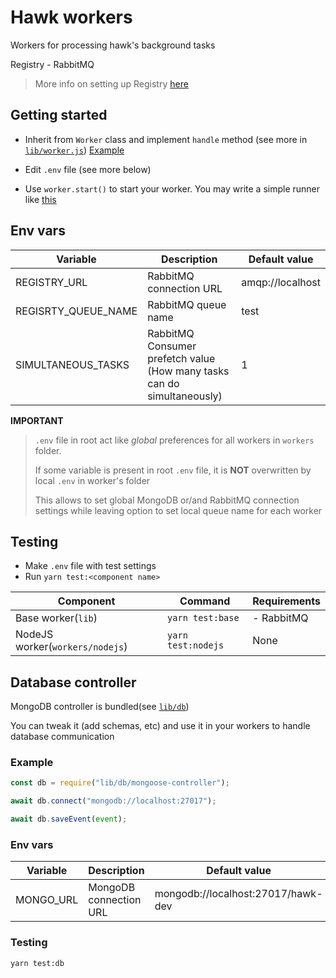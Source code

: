 # Hawk workers

Workers for processing hawk's background tasks

Registry - RabbitMQ

> More info on setting up Registry [here](https://github.com/codex-team/hawk.registry)

## Getting started

- Inherit from `Worker` class and implement `handle` method (see more in [`lib/worker.js`](lib/worker.js)) [Example](workers/nodejs/index.js)

- Edit `.env` file (see more below)

- Use `worker.start()` to start your worker. You may write a simple runner like [this](workers/nodejs/runner.js)

## Env vars

| Variable            | Description                                                             | Default value    |
| ------------------- | ----------------------------------------------------------------------- | ---------------- |
| REGISTRY_URL        | RabbitMQ connection URL                                                 | amqp://localhost |
| REGISRTY_QUEUE_NAME | RabbitMQ queue name                                                     | test             |
| SIMULTANEOUS_TASKS  | RabbitMQ Consumer prefetch value (How many tasks can do simultaneously) | 1                |

**IMPORTANT**

> `.env` file in root act like _global_ preferences for all workers in `workers` folder.
>
> If some variable is present in root `.env` file, it is **NOT** overwritten by local `.env` in worker's folder
>
> This allows to set global MongoDB or/and RabbitMQ connection settings while leaving option to set local queue name for each worker

## Testing

- Make `.env` file with test settings
- Run `yarn test:<component name>`

| Component                       | Command            | Requirements |
| ------------------------------- | ------------------ | ------------ |
| Base worker(`lib`)              | `yarn test:base`   | - RabbitMQ   |
| NodeJS worker(`workers/nodejs`) | `yarn test:nodejs` | None         |

## Database controller

MongoDB controller is bundled(see [`lib/db`](lib/db))

You can tweak it (add schemas, etc) and use it in your workers to handle database communication

### Example

```javascript
const db = require("lib/db/mongoose-controller");

await db.connect("mongodb://localhost:27017");

await db.saveEvent(event);
```

### Env vars

| Variable  | Description            | Default value                      |
| --------- | ---------------------- | ---------------------------------- |
| MONGO_URL | MongoDB connection URL | mongodb://localhost:27017/hawk-dev |

### Testing

`yarn test:db`
